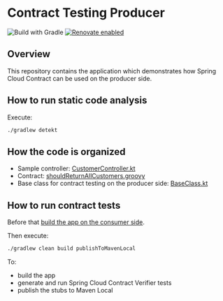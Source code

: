 Contract Testing Producer
=======================
![Build with Gradle](https://github.com/czerwinskimarek/contract-testing-producer/actions/workflows/gradle.yml/badge.svg)
[![Renovate enabled](https://img.shields.io/badge/renovate-enabled-brightgreen.svg)](https://renovatebot.com/)

Overview
--------
This repository contains the application which demonstrates how Spring Cloud Contract can be used on the producer side.

How to run static code analysis
-------------------
Execute:
```bash
./gradlew detekt
```

How the code is organized
-------------------
- Sample controller: [CustomerController.kt](src/main/kotlin/com/example/customer/producer/CustomerController.kt)
- Contract: [shouldReturnAllCustomers.groovy](src/test/resources/contracts/shouldReturnAllCustomers.groovy)
- Base class for contract testing on the producer side: [BaseClass.kt](src/test/kotlin/com/example/customer/producer/BaseClass.kt)

How to run contract tests
-------------------
Before that [build the app on the consumer side](https://github.com/czerwinskimarek/contract-testing-producer#how-to-run-contract-tests).

Then execute:
```bash
./gradlew clean build publishToMavenLocal
```

To:
- build the app
- generate and run Spring Cloud Contract Verifier tests
- publish the stubs to Maven Local
